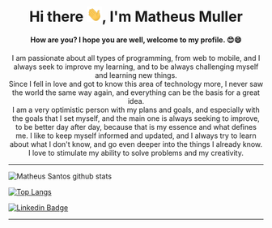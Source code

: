 <h1 align="center">Hi there <img src="https://raw.githubusercontent.com/ABSphreak/ABSphreak/master/gifs/Hi.gif" width="30px">, I'm Matheus Muller</h1>

<h4 align="center">How are you? I hope you are well, welcome to my profile. 😊😄</h4>

<p align="center">
I am passionate about all types of programming, from web to mobile, and I always seek to improve my learning, and to be always challenging myself and learning new things.<br>
Since I fell in love and got to know this area of technology more, I never saw the world the same way again, and everything can be the basis for a great idea.<br>
I am a very optimistic person with my plans and goals, and especially with the goals that I set myself, and the main one is always seeking to improve, to be better day after day, because that is my essence and what defines me. I like to keep myself informed and updated, and I always try to learn about what I don't know, and go even deeper into the things I already know. I love to stimulate my ability to solve problems and my creativity.
</p>

 ---

   <div display:inline>

![Matheus Santos github stats](https://github-readme-stats.vercel.app/api?username=resist0&show_icons=true&theme=dark)

[![Top Langs](https://github-readme-stats.vercel.app/api/top-langs/?username=resist0&theme=dark)](https://github.com/resist0/github-readme-stats)

   [![Linkedin Badge](https://img.shields.io/badge/-Matheus%20Santos-292929?style=flat-square&logo=Linkedin&logoColor=white&link=https://www.linkedin.com/in/math-santos/)](https://www.linkedin.com/in/math-santos/)

   </div>

---

   <div align="right">



   </div>
